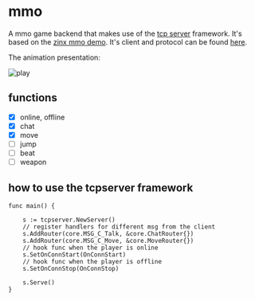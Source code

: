 # mmo

A mmo game backend that makes use of the [tcp server][tcpserver] framework.
It's based on the [zinx mmo demo][zinx mmo].
It's client and protocol can be found [here][mmo client].

The animation presentation:

![play](./pic/play.gif)

## functions

- [x] online, offline
- [x] chat
- [x] move
- [ ] jump
- [ ] beat
- [ ] weapon

## how to use the tcpserver framework

```golang
func main() {

	s := tcpserver.NewServer()
	// register handlers for different msg from the client
	s.AddRouter(core.MSG_C_Talk, &core.ChatRouter{})
	s.AddRouter(core.MSG_C_Move, &core.MoveRouter{})
	// hook func when the player is online
	s.SetOnConnStart(OnConnStart)
	// hook func when the player is offline
	s.SetOnConnStop(OnConnStop)

	s.Serve()
}

```

[tcpserver]: https://github.com/hzget/tcpserver
[mmo client]: https://github.com/aceld/zinx/tree/master/zinx_app_demo/mmo_game/game_client
[zinx mmo]: https://github.com/aceld/zinx/tree/master/zinx_app_demo/mmo_game
